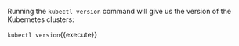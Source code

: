 Running the `kubectl version` command will give us the version of the Kubernetes clusters:

`kubectl version`{{execute}}